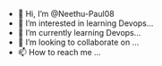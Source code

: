 - 👋 Hi, I’m @Neethu-Paul08
- 👀 I’m interested in learning Devops...
- 🌱 I’m currently learning Devops...
- 💞️ I’m looking to collaborate on ...
- 📫 How to reach me ...

<!---
Neethu-Paul08/Neethu-Paul08 is a ✨ special ✨ repository because its `README.md` (this file) appears on your GitHub profile.
You can click the Preview link to take a look at your changes.
--->
